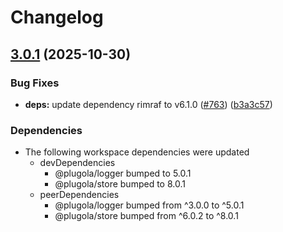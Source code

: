 # Changelog

## [3.0.1](https://github.com/johngeorgewright/plugola/compare/store-logger-v3.0.0...store-logger-v3.0.1) (2025-10-30)


### Bug Fixes

* **deps:** update dependency rimraf to v6.1.0 ([#763](https://github.com/johngeorgewright/plugola/issues/763)) ([b3a3c57](https://github.com/johngeorgewright/plugola/commit/b3a3c57ad0a0addbbe9e86a6eadb3433fd81dfa7))


### Dependencies

* The following workspace dependencies were updated
  * devDependencies
    * @plugola/logger bumped to 5.0.1
    * @plugola/store bumped to 8.0.1
  * peerDependencies
    * @plugola/logger bumped from ^3.0.0 to ^5.0.1
    * @plugola/store bumped from ^6.0.2 to ^8.0.1
